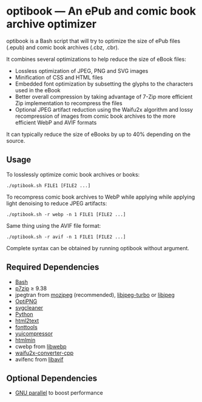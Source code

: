 # optibook — An ePub and comic book archive optimizer

optibook is a Bash script that will try to optimize the size of ePub files (.epub) and comic book archives (.cbz, .cbr).

It combines several optimizations to help reduce the size of eBook files:
* Lossless optimization of JPEG, PNG and SVG images
* Minification of CSS and HTML files
* Embedded font optimization by subsetting the glyphs to the characters used in the eBook
* Better overall compression by taking advantage of 7-Zip more efficient Zip implementation to recompress the files
* Optional JPEG artifact reduction using the Waifu2x algorithm and lossy recompression of images from comic book archives to the more efficient WebP and AVIF formats

It can typically reduce the size of eBooks by up to 40% depending on the source.

## Usage

To losslessly optimize comic book archives or books:
```
./optibook.sh FILE1 [FILE2 ...]
```

To recompress comic book archives to WebP while applying while applying light denoising to reduce JPEG artifacts:
```
./optibook.sh -r webp -n 1 FILE1 [FILE2 ...]
```

Same thing using the AVIF file format:
```
./optibook.sh -r avif -n 1 FILE1 [FILE2 ...]
```

Complete syntax can be obtained by running optibook without argument.


## Required Dependencies

* [Bash](https://www.gnu.org/software/bash)
* [p7zip](http://p7zip.sourceforge.net) ≥ 9.38
* jpegtran from [mozjpeg](https://github.com/mozilla/mozjpeg) (recommended), [libjpeg-turbo](https://libjpeg-turbo.org/) or [libjpeg](https://www.ijg.org/)
* [OptiPNG](http://optipng.sourceforge.net)
* [svgcleaner](https://github.com/RazrFalcon/svgcleaner)
* [Python](https://www.python.org)
* [html2text](https://pypi.python.org/pypi/html2text)
* [fonttools](https://github.com/fonttools/fonttools)
* [yuicompressor](https://yui.github.io/yuicompressor/)
* [htmlmin](https://htmlmin.readthedocs.io/en/latest/)
* cwebp from [libwebp](https://chromium.googlesource.com/webm/libwebp/)
* [waifu2x-converter-cpp](https://github.com/DeadSix27/waifu2x-converter-cpp)
* avifenc from [libavif](https://github.com/AOMediaCodec/libavif)


## Optional Dependencies

* [GNU parallel](http://www.gnu.org/software/parallel/) to boost performance
